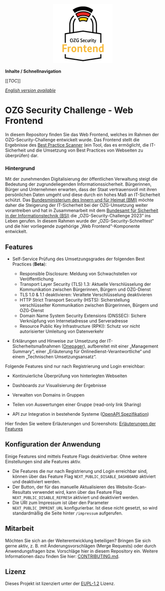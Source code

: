 <div align="center">
    <img src="./docs/assets/frontend.png" alt="OZG Security Frontend" width="192" height="192">
</div>

**Inhalte / Schnellnavigation**

[[_TOC_]]

_[English version available](./README-en.md)_

# OZG Security Challenge - Web Frontend

In diesem Repository finden Sie das Web Frontend, welches im Rahmen der OZG-Security-Challenge entwickelt wurde. Das Frontend stellt die Ergebnisse des [Best Practice Scanner](https://gitlab.opencode.de/bmi/ozg-rahmenarchitektur/ozgsec/ozgsec-best-practice-scanner) (ein Tool, das es ermöglicht, die IT-Sicherheit und die Umsetzung von Best Practices von Webseiten zu überprüfen) dar. 

### Hintergrund

Mit der zunehmenden Digitalisierung der öffentlichen Verwaltung steigt die Bedeutung der zugrundeliegenden Informationssicherheit. Bürgerinnen, Bürger und Unternehmen erwarten, dass der Staat vertrauensvoll mit ihren persönlichen Daten umgeht und diese durch ein hohes Maß an IT-Sicherheit schützt. Das [Bundesministerium des Innern und für Heimat (BMI)](https://www.bmi.bund.de/DE/startseite/startseite-node.html) möchte daher die Steigerung der IT-Sicherheit bei der OZG-Umsetzung weiter vorantreiben und hat in Zusammenarbeit mit dem [Bundesamt für Sicherheit in der Informationstechnik (BSI)](https://www.bsi.bund.de/DE/Home/home_node.html) die „OZG-Security-Challenge 2023“ ins Leben gerufen. In diesem Rahmen wurde der „OZG-Security-Schnelltest“ und die hier vorliegende zugehörige „Web Frontend“-Komponente entwickelt.

## Features
- Self-Service Prüfung des Umsetzungsgrades der folgenden Best Practices (**Beta**):
  - Responsible Disclosure: Meldung von Schwachstellen vor Veröffentlichung
  - Transport Layer Security (TLS) 1.3: Aktuelle Verschlüsselung der Kommunikation zwischen Bürgerinnen, Bürgern und OZG-Dienst
  - TLS 1.0 & 1.1 deaktivieren: Veraltete Verschlüsselung deaktivieren
  - HTTP Strict Transport Security (HSTS): Sicherstellung verschlüsselter Kommunikation zwischen Bürgerinnen, Bürgern und OZG-Dienst
  - Domain Name System Security Extensions (DNSSEC): Sichere Verknüpfung von Internetadresse und Serveradresse
  - Resource Public Key Infrastructure (RPKI): Schutz vor nicht autorisierter Umleitung von Datenverkehr

-  Erklärungen und Hinweise zur Umsetzung der IT-Sicherheitsmaßnahmen ([Onepager](https://gitlab.opencode.de/bmi/ozg-rahmenarchitektur/ozgsec/ozgsec-web-frontend/-/tree/main/public/one-pager)), aufbereitet mit einer „Management Summary“, einer „Erläuterung für Onlinedienst-Verantwortliche“ und einem „Technischen Umsetzungsansatz“.

Folgende Features sind nur nach Registrierung und Login erreichbar:

- Kontinuierliche Überprüfung von hinterlegten Webseiten

- Dashboards zur Visualisierung der Ergebnisse

- Verwalten von Domains in Gruppen 

- Teilen von Auswertungen einer Gruppe (read-only link Sharing)

- API zur Integration in bestehende Systeme ([OpenAPI Spezifikation](./docs/api/openapi.yaml))

Hier finden Sie weitere Erläuterungen und Screenshots: [Erläuterungen der Features](./docs/features.md)

## Konfiguration der Anwendung
Einige Features sind mittels Feature Flags deaktivierbar. Ohne weitere Einstellungen sind alle Features aktiv.

- Die Features die nur nach Registrierung und Login erreichbar sind, können über das Feature Flag `NEXT_PUBLIC_DISABLE_DASHBOARD` aktiviert und deaktiviert werden.
- Der Button, der für das manuelle Aktualisieren des Website-Scan-Resultats verwendet wird, kann über das Feature Flag `NEXT_PUBLIC_DISABLE_REFRESH` aktiviert und deaktiviert werden.
- Die URl zum Impressum ist über den Parameter `NEXT_PUBLIC_IMPRINT_URL` konfigurierbar. Ist diese nicht gesetzt, so wird standardmäßig die Seite hinter `/impressum` aufgerufen.

## Mitarbeit

Möchten Sie sich an der Weiterentwicklung beteiligen? Bringen Sie sich gerne aktiv, z. B. mit Änderungsvorschlägen (Merge Requests) oder durch Anwendungsfragen bzw. Vorschläge hier in diesem Repository ein. Weitere Informationen dazu finden Sie hier: [CONTRIBUTING.md](./CONTRIBUTING.md).

## Lizenz

Dieses Projekt ist lizenziert unter der [EUPL-1.2](./LICENSE) Lizenz.